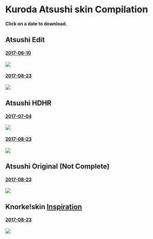 # Kuroda Atsushi skin Compilation

**Click on a date to download.**

## Atsushi Edit
#### [2017-06-10](http://hnng.moe/f/SR5)
![](http://www.hnng.moe/f/Rrs)
#### [2017-08-23](http://hnng.moe/f/Tb6)
![](http://hnng.moe/f/TbQ)

## Atsushi HDHR
#### [2017-07-04](http://hnng.moe/f/SNb)
![](http://hnng.moe/f/SNa)
#### [2017-08-23](http://hnng.moe/f/Tb7)
![](http://hnng.moe/f/TcL)

## Atsushi Original (Not Complete)
#### [2017-08-23](http://hnng.moe/f/Tb8)
![](http://hnng.moe/f/Tbt)

## Knorke!skin [Inspiration](https://goo.gl/gQGr5h)
#### [2017-08-23](http://hnng.moe/f/TbA)
![](http://hnng.moe/f/TcI)
